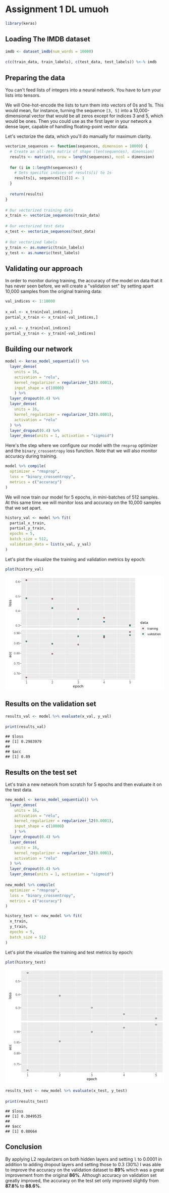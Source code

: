 Assignment 1 DL umuoh
================

``` r
library(keras)
```

Loading The IMDB dataset
------------------------

``` r
imdb <- dataset_imdb(num_words = 10000)

c(c(train_data, train_labels), c(test_data, test_labels)) %<-% imdb
```

Preparing the data
------------------

You can't feed lists of integers into a neural network. You have to turn your lists into tensors.

We will One-hot-encode the lists to turn them into vectors of 0s and 1s. This would mean, for instance, turning the sequence `[3, 5]` into a 10,000-dimensional vector that would be all zeros except for indices 3 and 5, which would be ones. Then you could use as the first layer in your network a dense layer, capable of handling floating-point vector data.

Let's vectorize the data, which you'll do manually for maximum clarity.

``` r
vectorize_sequences <- function(sequences, dimension = 10000) {
  # Create an all-zero matrix of shape (len(sequences), dimension)
  results <- matrix(0, nrow = length(sequences), ncol = dimension)

  for (i in 1:length(sequences)) {
    # Sets specific indices of results[i] to 1s
    results[i, sequences[[i]]] <- 1
  }

  return(results)
}

# Our vectorized training data
x_train <- vectorize_sequences(train_data)

# Our vectorized test data
x_test <- vectorize_sequences(test_data)

# Our vectorized labels
y_train <- as.numeric(train_labels)
y_test <- as.numeric(test_labels)
```

Validating our approach
-----------------------

In order to monitor during training, the accuracy of the model on data that it has never seen before, we will create a "validation set" by setting apart 10,000 samples from the original training data:

``` r
val_indices <- 1:10000

x_val <- x_train[val_indices,]
partial_x_train <- x_train[-val_indices,]

y_val <- y_train[val_indices]
partial_y_train <- y_train[-val_indices]
```

Building our network
--------------------

``` r
model <- keras_model_sequential() %>%
  layer_dense(
    units = 16,
    activation = "relu",
    kernel_regularizer = regularizer_l2(0.0001),
    input_shape = c(10000)
    ) %>%
  layer_dropout(0.4) %>%
  layer_dense(
    units = 16,
    kernel_regularizer = regularizer_l2(0.0001),
    activation = "relu"
  ) %>%
  layer_dropout(0.4) %>%
  layer_dense(units = 1, activation = "sigmoid")
```

Here's the step where we configure our model with the `rmsprop` optimizer and the `binary_crossentropy` loss function. Note that we will also monitor accuracy during training.

``` r
model %>% compile(
  optimizer = "rmsprop",
  loss = "binary_crossentropy",
  metrics = c("accuracy")
)
```

We will now train our model for 5 epochs, in mini-batches of 512 samples. At this same time we will monitor loss and accuracy on the 10,000 samples that we set apart.

``` r
history_val <- model %>% fit(
  partial_x_train,
  partial_y_train,
  epochs = 5,
  batch_size = 512,
  validation_data = list(x_val, y_val)
)
```

Let's plot the visualize the training and validation metrics by epoch:

``` r
plot(history_val)
```

![](markdown_figs/markdown-unnamed-chunk-8-1.png)

Results on the validation set
-----------------------------

``` r
results_val <- model %>% evaluate(x_val, y_val)

print(results_val)
```

    ## $loss
    ## [1] 0.2983979
    ##
    ## $acc
    ## [1] 0.89

Results on the test set
-----------------------

Let's train a new network from scratch for 5 epochs and then evaluate it on the test data.

``` r
new_model <- keras_model_sequential() %>%
  layer_dense(
    units = 16,
    activation = "relu",
    kernel_regularizer = regularizer_l2(0.0001),
    input_shape = c(10000)
    ) %>%
  layer_dropout(0.4) %>%
  layer_dense(
    units = 16,
    kernel_regularizer = regularizer_l2(0.0001),
    activation = "relu"
  ) %>%
  layer_dropout(0.4) %>%
  layer_dense(units = 1, activation = "sigmoid")

new_model %>% compile(
  optimizer = "rmsprop",
  loss = "binary_crossentropy",
  metrics = c("accuracy")
)
```

``` r
history_test <- new_model %>% fit(
  x_train,
  y_train,
  epochs = 5,
  batch_size = 512
)
```

Let's plot the visualize the training and test metrics by epoch:

``` r
plot(history_test)
```

![](markdown_figs/markdown-unnamed-chunk-12-1.png)

``` r
results_test <- new_model %>% evaluate(x_test, y_test)

print(results_test)
```

    ## $loss
    ## [1] 0.3049535
    ##
    ## $acc
    ## [1] 0.88664

Conclusion
-----------

By applying L2 regularizers on both hidden layers and setting `l` to 0.0001 in addition to adding dropout layers and setting those to 0.3 (30%) I was able to improve the accuracy on the validation dataset to __89%__ which was a great improvement from the original __86%__. Although accuracy on validation set greatly improved, the accuracy on the test set only improved slightly from __87.8%__ to __88.6%__.